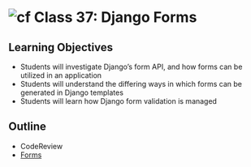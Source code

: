 # ![cf](http://i.imgur.com/7v5ASc8.png) Class 37: Django Forms

## Learning Objectives

- Students will investigate Django’s form API, and how forms can be utilized in an application
- Students will understand the differing ways in which forms can be generated in Django templates
- Students will learn how Django form validation is managed


## Outline
- CodeReview
- [Forms]
<!-- [Hyperlinks]  -->


<!-- links -->
[Forms]: ./notes/forms.md

